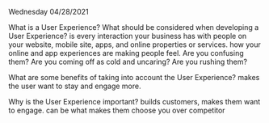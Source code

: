 Wednesday 04/28/2021

What is a User Experience? What should be considered when developing a User Experience?
is every interaction your business has with people on your website, mobile site, apps, and online properties or services. how your online and app experiences are making people feel. Are you confusing them? Are you coming off as cold and uncaring? Are you rushing them?

What are some benefits of taking into account the User Experience?
makes the user want to stay and engage more. 

Why is the User Experience important?
builds customers, makes them want to engage. can be what makes them choose you over competitor